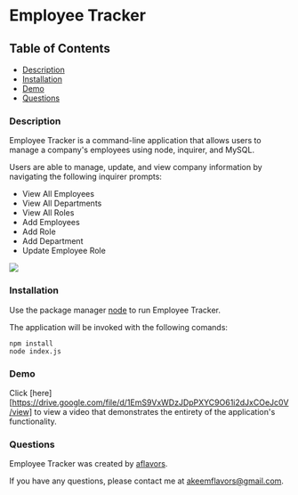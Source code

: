 # Employee Tracker

## Table of Contents
- [Description](#Description)
- [Installation](#Installation)
- [Demo](#Demo)
- [Questions](#Questions)

### Description

Employee Tracker is a command-line application that allows users to manage a company's employees using node, inquirer, and MySQL.

Users are able to manage, update, and view company information by navigating the following inquirer prompts:
- View All Employees
- View All Departments
- View All Roles
- Add Employees
- Add Role
- Add Department
- Update Employee Role

![](assets/profile-generator.png)

### Installation

Use the package manager [node](https://www.npmjs.com/) to run Employee Tracker.

The application will be invoked with the following comands:

    npm install
    node index.js

### Demo

Click [here][https://drive.google.com/file/d/1EmS9VxWDzJDpPXYC9O61i2dJxCOeJc0V/view] to view a video that demonstrates the entirety of the application's functionality.

### Questions

Employee Tracker was created by [aflavors](https://github.com/aflavors).

If you have any questions, please contact me at akeemflavors@gmail.com. 
